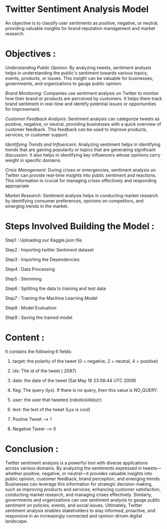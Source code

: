 # Twitter Sentiment Analysis Model
 An objective is to classify user sentiments as positive, negative, or neutral, providing valuable insights for brand reputation management and market research.
# Objectives : 
*Understanding Public Opinion*: By analyzing tweets, sentiment analysis helps in understanding the public's sentiment towards various topics, events, products, or issues. This insight can be valuable for businesses, governments, and organizations to gauge public opinion.

*Brand Monitoring*: Companies use sentiment analysis on Twitter to monitor how their brand or products are perceived by customers. It helps them track brand sentiment in real-time and identify potential issues or opportunities for improvement.

*Customer Feedback Analysis*: Sentiment analysis can categorize tweets as positive, negative, or neutral, providing businesses with a quick overview of customer feedback. This feedback can be used to improve products, services, or customer support.

*Identifying Trends and Influencers*: Analyzing sentiment helps in identifying trends that are gaining popularity or topics that are generating significant discussion. It also helps in identifying key influencers whose opinions carry weight in specific domains.

*Crisis Management*: During crises or emergencies, sentiment analysis on Twitter can provide real-time insights into public sentiment and reactions. This information is crucial for managing crises effectively and responding appropriate

*Market Research*: Sentiment analysis helps in conducting market research by identifying consumer preferences, opinions on competitors, and emerging trends in the market. 

# Steps Involved Building the Model : 
Step1 : Uploading our Kaggle.json file

Step2 : Importing twitter Sentiment dataset

Step3 : Importing the Dependencies

Step4 : Data Processing

Step5 : Stemming

Step6 : Splitting the data to training and test data

Step7 : Training the Machine Learning Model

Step8 : Model Evaluation

Step9 :  Saving the trained model

# Content :
It contains the following 6 fields:

1. target: the polarity of the tweet (0 = negative, 2 = neutral, 4 = positive)

2. ids: The id of the tweet ( 2087)

3. date: the date of the tweet (Sat May 16 23:58:44 UTC 2009)

4. flag: The query (lyx). If there is no query, then this value is NO_QUERY.

5. user: the user that tweeted (robotickilldozr)

6. text: the text of the tweet (Lyx is cool)

7. Positve Tweet --> 1

8. Negative Tweer --> 0

# Conclusion : 
 Twitter sentiment analysis is a powerful tool with diverse applications across various domains. By analyzing the sentiments expressed in tweets—whether positive, negative, or neutral—it provides valuable insights into public opinion, customer feedback, brand perception, and emerging trends. Businesses can leverage this information for strategic decision-making, such as improving products and services, enhancing customer satisfaction, conducting market research, and managing crises effectively. Similarly, governments and organizations can use sentiment analysis to gauge public sentiment on policies, events, and social issues. Ultimately, Twitter sentiment analysis enables stakeholders to stay informed, proactive, and responsive in an increasingly connected and opinion-driven digital landscape.
